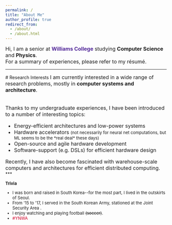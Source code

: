```yaml
---
permalink: /
title: "About Me"
author_profile: true
redirect_from: 
  - /about/
  - /about.html
---
```

<font size="3">
Hi, I am a senior at <a href="https://www.williams.edu" style="color:#512698; font-weight:bold;text-decoration:none">Williams College</a>
 studying <b>Computer Science</b> and <b>Physics</b>. <br/>
For a summary of experiences, please refer to my <a href="/files/kang_resume.pdf" style="text-decoration:none">
r&#233;sum&#233;</a>. <br/>
</font> 

<hr/>
# Research Interests
<font size="3">
I am currently interested in a wide range of research problems, mostly in <b> computer systems and architecture</b>. <br/>

<br/>Thanks to my undergraduate experiences, I have been introduced to a number of interesting topics:<br/>

<ul>
<li>Energy-efficient architectures and low-power systems</li>
<li>Hardware accelerators <font size="2"> (not necessarily for neural net computations, but ML seems to be the *real deal* these days)</font></li>
<li>Open-source and agile hardware development</li>
<li>Software-support (e.g. DSLs) for efficient hardware design</li>
</ul>
Recently, I have also become fascinated with warehouse-scale computers and architectures for efficient distributed computing.
</font>
***

<font size="2">

<b>Trivia</b>
<ul>
<li> I was born and raised in South Korea--for the most part, I lived in the outskirts of Seoul.</li>
<li>From '15 to '17, I served in the South Korean Army, stationed at the  <a href="https://en.wikipedia.org/wiki/Joint_Security_Area" style="text-decoration:none"> Joint Security Area </a>. </li>
<li>I enjoy watching and playing football <s>(soccer)</s>. </li>
<li> <a href="https://www.google.com/search?q=liverpool+fc&oq=liverpool+fc&aqs=chrome..69i57.1763j0j9&sourceid=chrome&ie=UTF-8" style="color:#D00027;text-decoration:none"> #YNWA </a></li>
</ul>
</font>


